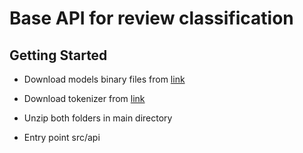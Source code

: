 # Base API for review classification

## Getting Started

- Download models binary files from [link](https://drive.google.com/file/d/1ghmtJuE4ff8gg_DiCXkA366VV8vUZ_0g/view?usp=sharing)

- Download tokenizer from [link](https://drive.google.com/file/d/1r95yFbJDaRGSYlIhPNhc3M4pMkXG3o4W/view?usp=sharing)

- Unzip both folders in main directory

- Entry point src/api
